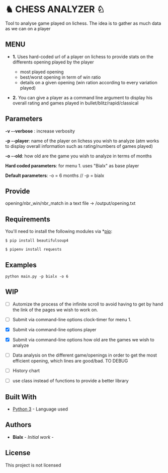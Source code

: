 # ♞ CHESS ANALYZER ♘

Tool to analyse game played on lichess. The idea is to gather as much data as we can on a player

## MENU

* **1.** Uses hard-coded url of a player on lichess to provide stats on the differents opening played by the player           
   * most played opening              
   * best/worst opening in term of win ratio            
   * details on a given opening (win ration according to every variation played)
         
         
* **2.** You can give a player as a command line argument to display his overall rating and games played
         in bullet/blitz/rapid/classical


## Parameters

**-v --verbose** : increase verbosity

**-p --player**: name of the player on lichess you wish to analyze (atm works to display overall information such as rating/numbers of games played)

**-o --old**: how old are the game you wish to analyze in terms of months

**Hard coded parameters**: for menu 1. uses "Bialx" as base player

**Default parameters**: -o = 6 months // -p = bialx


## Provide

opening/nbr_win/nbr_match in a text file -> /output/opening.txt


## Requirements


You'll need to install the following modules via *[pip](https://pip.pypa.io/en/stable/):

    $ pip install beautifulsoup4

    $ pipenv install requests
    
    
## Examples 

```
python main.py -p bialx -o 6
```


## WIP

- [ ] Automize the process of the infinite scroll to avoid having to get by hand the link of the pages we wish to work on.
- [ ] Submit via command-line options clock-timer for menu 1.
- [x] Submit via command-line options player
- [x] Submit via command-line options how old are the games we wish to analyze
- [ ] Data analysis on the different game/openings in order to get the most efficient opening, which lines are good/bad. TO DEBUG
- [ ] History chart 
- [ ] use class instead of functions to provide a better library



## Built With

* [Python 3](https://www.python.org/download/releases/3.0/) - Language used


## Authors

* **Bialx** - *Initial work* - 

## License

This project is not licensed 



